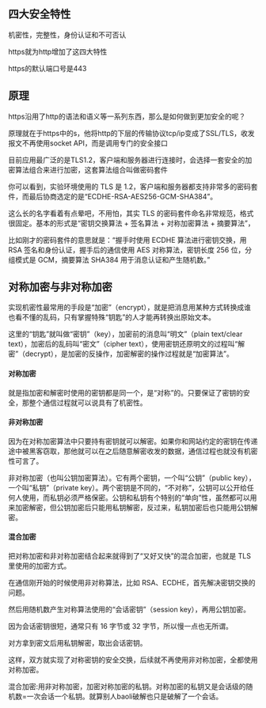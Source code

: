 ## 四大安全特性

机密性，完整性，身份认证和不可否认

https就为http增加了这四大特性

https的默认端口号是443

## 原理

https沿用了http的语法和语义等一系列东西，那么是如何做到更加安全的呢？

原理就在于https中的s，他将http的下层的传输协议tcp/ip变成了SSL/TLS，收发报文不再使用socket API，而是调用专门的安全接口

目前应用最广泛的是TLS1.2，客户端和服务器进行连接时，会选择一套安全的加密算法组合来进行加密，这套算法组合叫做密码套件

你可以看到，实验环境使用的 TLS 是 1.2，客户端和服务器都支持非常多的密码套件，而最后协商选定的是“ECDHE-RSA-AES256-GCM-SHA384”。

这么长的名字看着有点晕吧，不用怕，其实 TLS 的密码套件命名非常规范，格式很固定。基本的形式是“密钥交换算法 + 签名算法 + 对称加密算法 + 摘要算法”，

比如刚才的密码套件的意思就是：“握手时使用 ECDHE 算法进行密钥交换，用 RSA 签名和身份认证，握手后的通信使用 AES 对称算法，密钥长度 256 位，分组模式是 GCM，摘要算法 SHA384 用于消息认证和产生随机数。”



## 对称加密与非对称加密

实现机密性最常用的手段是“加密”（encrypt），就是把消息用某种方式转换成谁也看不懂的乱码，只有掌握特殊“钥匙”的人才能再转换出原始文本。

这里的“钥匙”就叫做“密钥”（key），加密前的消息叫“明文”（plain text/clear text），加密后的乱码叫“密文”（cipher text），使用密钥还原明文的过程叫“解密”（decrypt），是加密的反操作，加密解密的操作过程就是“加密算法”。



#### 对称加密

就是指加密和解密时使用的密钥都是同一个，是“对称”的。只要保证了密钥的安全，那整个通信过程就可以说具有了机密性。

#### 非对称加密

因为在对称加密算法中只要持有密钥就可以解密。如果你和网站约定的密钥在传递途中被黑客窃取，那他就可以在之后随意解密收发的数据，通信过程也就没有机密性可言了。

非对称加密（也叫公钥加密算法）。它有两个密钥，一个叫“公钥”（public key），一个叫“私钥”（private key）。两个密钥是不同的，“不对称”，公钥可以公开给任何人使用，而私钥必须严格保密。公钥和私钥有个特别的“单向”性，虽然都可以用来加密解密，但公钥加密后只能用私钥解密，反过来，私钥加密后也只能用公钥解密。

#### 混合加密

把对称加密和非对称加密结合起来就得到了“又好又快”的混合加密，也就是 TLS 里使用的加密方式。

在通信刚开始的时候使用非对称算法，比如 RSA、ECDHE，首先解决密钥交换的问题。

然后用随机数产生对称算法使用的“会话密钥”（session key），再用公钥加密。

因为会话密钥很短，通常只有 16 字节或 32 字节，所以慢一点也无所谓。

对方拿到密文后用私钥解密，取出会话密钥。

这样，双方就实现了对称密钥的安全交换，后续就不再使用非对称加密，全都使用对称加密。

混合加密:用非对称加密，加密对称加密的私钥。对称加密的私钥又是会话级的随机数=一次会话一个私钥。就算别人baoli破解也只是破解了一个会话。 